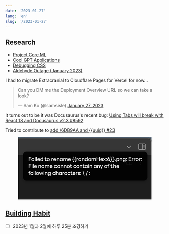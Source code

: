 ```yaml
---
date: '2023-01-27'
lang: 'en'
slug: '/2023-01-27'
---
```


## Research

- [Project Core ML](./../.././docs/pages/Project%20Core%20ML.md)
- [Cool GPT Applications](./../.././docs/pages/Cool%20GPT%20Applications.md)
- [Debugging CSS](./../.././docs/pages/Debugging%20CSS.md)
- [Aldehyde Outage (January 2023)](./../.././docs/pages/Aldehyde%20Outage%20%28January%202023%29.md)

I had to migrate Extracranial to Cloudflare Pages for Vercel for now...

<blockquote class="twitter-tweet"><p lang="en" dir="ltr">Can you DM me the Deployment Overview URL so we can take a look?</p>&mdash; Sam Ko (@samsisle) <a href="https://twitter.com/samsisle/status/1619009653408681984?ref_src=twsrc%5Etfw">January 27, 2023</a></blockquote> <script async src="https://platform.twitter.com/widgets.js" charset="utf-8"></script>

It turns out to be it was Docusaurus's recent bug: [Using Tabs will break with React 18 and Docusaurus v2.3 #8592](https://github.com/facebook/docusaurus/issues/8592)

Tried to contribute to [add /6DB9AA and {{uuid}} #23](https://github.com/reorx/obsidian-paste-image-rename/pull/23)


<figure>

![99EE18.png](./../.././docs/assets/99EE18.png)


</figure>

## [Building Habit](./../.././docs/pages/Building%20Habit.md)

- [ ] 2023년 1월과 2월에 하루 25분 조깅하기

<head>
  <html lang="en-US"/>
</head>
